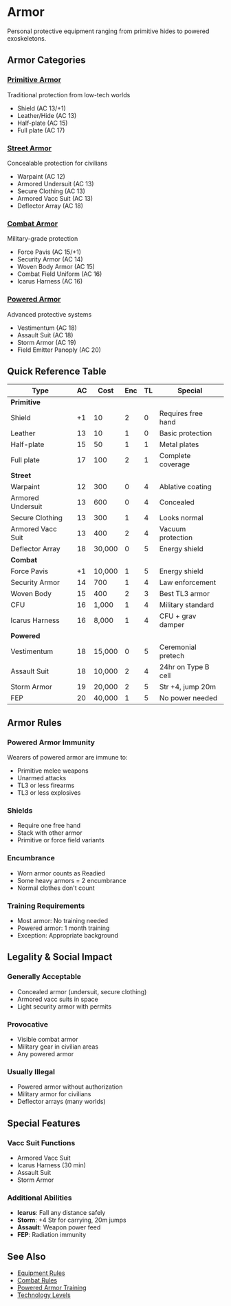 # Armor

Personal protective equipment ranging from primitive hides to powered exoskeletons.

## Armor Categories

### [Primitive Armor](primitive/)
Traditional protection from low-tech worlds
- Shield (AC 13/+1)
- Leather/Hide (AC 13)
- Half-plate (AC 15)
- Full plate (AC 17)

### [Street Armor](street/)
Concealable protection for civilians
- Warpaint (AC 12)
- Armored Undersuit (AC 13)
- Secure Clothing (AC 13)
- Armored Vacc Suit (AC 13)
- Deflector Array (AC 18)

### [Combat Armor](combat/)
Military-grade protection
- Force Pavis (AC 15/+1)
- Security Armor (AC 14)
- Woven Body Armor (AC 15)
- Combat Field Uniform (AC 16)
- Icarus Harness (AC 16)

### [Powered Armor](powered/)
Advanced protective systems
- Vestimentum (AC 18)
- Assault Suit (AC 18)
- Storm Armor (AC 19)
- Field Emitter Panoply (AC 20)

## Quick Reference Table

| Type | AC | Cost | Enc | TL | Special |
|------|-----|------|-----|----|---------|
| **Primitive** |
| Shield | +1 | 10 | 2 | 0 | Requires free hand |
| Leather | 13 | 10 | 1 | 0 | Basic protection |
| Half-plate | 15 | 50 | 1 | 1 | Metal plates |
| Full plate | 17 | 100 | 2 | 1 | Complete coverage |
| **Street** |
| Warpaint | 12 | 300 | 0 | 4 | Ablative coating |
| Armored Undersuit | 13 | 600 | 0 | 4 | Concealed |
| Secure Clothing | 13 | 300 | 1 | 4 | Looks normal |
| Armored Vacc Suit | 13 | 400 | 2 | 4 | Vacuum protection |
| Deflector Array | 18 | 30,000 | 0 | 5 | Energy shield |
| **Combat** |
| Force Pavis | +1 | 10,000 | 1 | 5 | Energy shield |
| Security Armor | 14 | 700 | 1 | 4 | Law enforcement |
| Woven Body | 15 | 400 | 2 | 3 | Best TL3 armor |
| CFU | 16 | 1,000 | 1 | 4 | Military standard |
| Icarus Harness | 16 | 8,000 | 1 | 4 | CFU + grav damper |
| **Powered** |
| Vestimentum | 18 | 15,000 | 0 | 5 | Ceremonial pretech |
| Assault Suit | 18 | 10,000 | 2 | 4 | 24hr on Type B cell |
| Storm Armor | 19 | 20,000 | 2 | 5 | Str +4, jump 20m |
| FEP | 20 | 40,000 | 1 | 5 | No power needed |

## Armor Rules

### Powered Armor Immunity
Wearers of powered armor are immune to:
- Primitive melee weapons
- Unarmed attacks
- TL3 or less firearms
- TL3 or less explosives

### Shields
- Require one free hand
- Stack with other armor
- Primitive or force field variants

### Encumbrance
- Worn armor counts as Readied
- Some heavy armors = 2 encumbrance
- Normal clothes don't count

### Training Requirements
- Most armor: No training needed
- Powered armor: 1 month training
- Exception: Appropriate background

## Legality & Social Impact

### Generally Acceptable
- Concealed armor (undersuit, secure clothing)
- Armored vacc suits in space
- Light security armor with permits

### Provocative
- Visible combat armor
- Military gear in civilian areas
- Any powered armor

### Usually Illegal
- Powered armor without authorization
- Military armor for civilians
- Deflector arrays (many worlds)

## Special Features

### Vacc Suit Functions
- Armored Vacc Suit
- Icarus Harness (30 min)
- Assault Suit
- Storm Armor

### Additional Abilities
- **Icarus**: Fall any distance safely
- **Storm**: +4 Str for carrying, 20m jumps
- **Assault**: Weapon power feed
- **FEP**: Radiation immunity

## See Also
- [Equipment Rules](../equipment-rules.md)
- [Combat Rules](../../systems/combat.md)
- [Powered Armor Training](../../character-creation/backgrounds/)
- [Technology Levels](../../setting/technology.md)